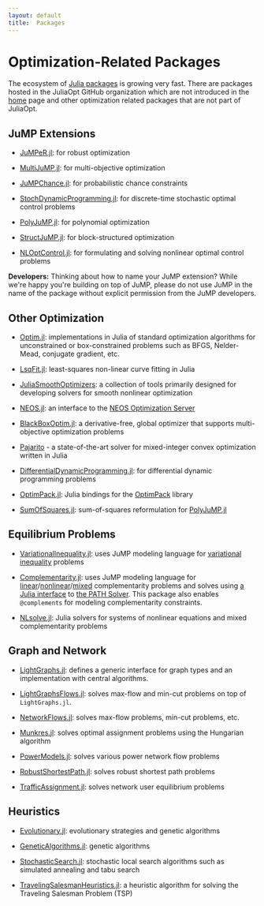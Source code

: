 ```yaml
---
layout: default
title:  Packages
---
```


# Optimization-Related Packages
The ecosystem of [Julia packages](http://pkg.julialang.org) is growing very fast. There are packages hosted in the JuliaOpt GitHub organization which are not introduced in the [home](/) page and other optimization related packages that are not part of JuliaOpt.


## JuMP Extensions

- [JuMPeR.jl](https://github.com/IainNZ/JuMPeR.jl): for robust optimization

- [MultiJuMP.jl](https://github.com/anriseth/MultiJuMP.jl): for multi-objective optimization

- [JuMPChance.jl](https://github.com/mlubin/JuMPChance.jl): for probabilistic chance constraints

- [StochDynamicProgramming.jl](https://github.com/JuliaOpt/StochDynamicProgramming.jl): for discrete-time stochastic optimal control problems

- [PolyJuMP.jl](https://github.com/blegat/PolyJuMP.jl): for polynomial optimization

- [StructJuMP.jl](https://github.com/StructJuMP/StructJuMP.jl): for block-structured optimization

- [NLOptControl.jl](https://github.com/JuliaMPC/NLOptControl.jl): for formulating and solving nonlinear optimal control problems

**Developers:** Thinking about how to name your JuMP extension? While we're happy you're building on top of JuMP, please do not use JuMP in the name of the package without explicit permission from the JuMP developers.

## Other Optimization

- [Optim.jl](https://github.com/JuliaNLSolvers/Optim.jl): implementations in Julia of standard optimization algorithms for unconstrained or box-constrained problems such as BFGS, Nelder-Mead, conjugate gradient, etc.

- [LsqFit.jl](https://github.com/JuliaNLSolvers/LsqFit.jl): least-squares non-linear curve fitting in Julia

- [JuliaSmoothOptimizers](https://github.com/JuliaSmoothOptimizers): a collection of tools primarily designed for developing solvers for smooth nonlinear optimization

- [NEOS.jl](https://github.com/odow/NEOS.jl): an interface to the [NEOS Optimization Server](http://www.neos-server.org/)

- [BlackBoxOptim.jl](https://github.com/robertfeldt/BlackBoxOptim.jl): a derivative-free, global optimizer that supports multi-objective optimization problems

- [Pajarito](https://github.com/mlubin/Pajarito.jl) - a state-of-the-art solver for mixed-integer convex optimization written in Julia

- [DifferentialDynamicProgramming.jl](https://github.com/baggepinnen/DifferentialDynamicProgramming.jl): for differential dynamic programming problems

- [OptimPack.jl](https://github.com/emmt/OptimPack.jl): Julia bindings for the [OptimPack](https://github.com/emmt/OptimPack) library

- [SumOfSquares.jl](https://github.com/blegat/SumOfSquares.jl): sum-of-squares reformulation for [PolyJuMP.jl](https://github.com/blegat/PolyJuMP.jl)


## Equilibrium Problems

- [VariationalInequality.jl](https://github.com/chkwon/VariationalInequality.jl): uses JuMP modeling language for [variational inequality](https://en.wikipedia.org/wiki/Variational_inequality) problems

- [Complementarity.jl](https://github.com/chkwon/Complementarity.jl): uses JuMP modeling language for [linear](https://en.wikipedia.org/wiki/Linear_complementarity_problem)/[nonlinear](https://en.wikipedia.org/wiki/Nonlinear_complementarity_problem)/[mixed](https://en.wikipedia.org/wiki/Mixed_complementarity_problem) complementarity problems and solves using [a Julia interface](https://github.com/chkwon/PATHSolver.jl) to [the PATH Solver](http://pages.cs.wisc.edu/%7Eferris/path.html). This package also enables `@complements` for modeling complementarity constraints.

- [NLsolve.jl](https://github.com/EconForge/NLsolve.jl): Julia solvers for systems of nonlinear equations and mixed complementarity problems


## Graph and Network

- [LightGraphs.jl](https://github.com/JuliaGraphs/LightGraphs.jl): defines a generic interface for graph types and an implementation with central algorithms.

- [LightGraphsFlows.jl](https://github.com/JuliaGraphs/LightGraphsFlows.jl): solves max-flow and min-cut problems on top of `LightGraphs.jl`.

- [NetworkFlows.jl](https://github.com/Azzaare/NetworkFlows.jl): solves max-flow problems, min-cut problems, etc.

- [Munkres.jl](https://github.com/FugroRoames/Munkres.jl): solves optimal assignment problems using the Hungarian algorithm

- [PowerModels.jl](https://github.com/lanl-ansi/PowerModels.jl): solves various power network flow problems

- [RobustShortestPath.jl](https://github.com/chkwon/RobustShortestPath.jl): solves robust shortest path problems

- [TrafficAssignment.jl](https://github.com/chkwon/TrafficAssignment.jl): solves network user equilibrium problems

## Heuristics

- [Evolutionary.jl](https://github.com/wildart/Evolutionary.jl): evolutionary strategies and genetic algorithms

- [GeneticAlgorithms.jl](https://github.com/WestleyArgentum/GeneticAlgorithms.jl): genetic algorithms

- [StochasticSearch.jl](https://github.com/phrb/StochasticSearch.jl): stochastic local search algorithms such as simulated annealing and tabu search

- [TravelingSalesmanHeuristics.jl](https://github.com/evanfields/TravelingSalesmanHeuristics.jl): a heuristic algorithm for solving the Traveling Salesman Problem (TSP)

